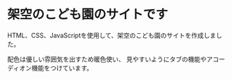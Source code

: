 # 架空のこども園のサイトです
HTML、CSS、JavaScriptを使用して、架空のこども園のサイトを作成しました。

配色は優しい雰囲気を出すため暖色使い、
見やすいようにタブの機能やアコーディオン機能をつけています。
